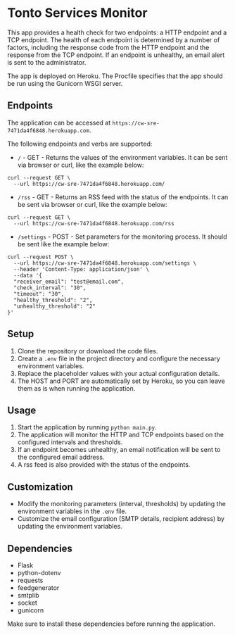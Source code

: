 # Tonto Services Monitor

This app provides a health check for two endpoints: a HTTP endpoint and a TCP endpoint. The health of each endpoint is determined by a number of factors, including the response code from the HTTP endpoint and the response from the TCP endpoint. If an endpoint is unhealthy, an email alert is sent to the administrator.

The app is deployed on Heroku. The Procfile specifies that the app should be run using the Gunicorn WSGI server.

## Endpoints

The application can be accessed at `https://cw-sre-7471da4f6848.herokuapp.com`.

The following endpoints and verbs are supported:

- `/` - GET - Returns the values of the environment variables. It can be sent via browser or curl, like the example below:

```
curl --request GET \
  --url https://cw-sre-7471da4f6848.herokuapp.com/
```


- `/rss` - GET - Returns an RSS feed with the status of the endpoints. It can be sent via browser or curl, like the example below:

```
curl --request GET \
  --url https://cw-sre-7471da4f6848.herokuapp.com/rss
```

- `/settings` - POST - Set parameters for the monitoring process. It should be sent like the example below:

```
curl --request POST \
  --url https://cw-sre-7471da4f6848.herokuapp.com/settings \
  --header 'Content-Type: application/json' \
  --data '{
  "receiver_email": "test@email.com",
  "check_interval": "30",
  "timeout": "30",
  "healthy_threshold": "2",
  "unhealthy_threshold": "2"
}'
```

## Setup

1. Clone the repository or download the code files.
2. Create a `.env` file in the project directory and configure the necessary environment variables.
3. Replace the placeholder values with your actual configuration details.
4. The HOST and PORT are automatically set by Heroku, so you can leave them as is when running the application.

## Usage

1. Start the application by running `python main.py`.
2. The application will monitor the HTTP and TCP endpoints based on the configured intervals and thresholds.
3. If an endpoint becomes unhealthy, an email notification will be sent to the configured email address.
4. A rss feed is also provided with the status of the endpoints.

## Customization

- Modify the monitoring parameters (interval, thresholds) by updating the environment variables in the `.env` file.
- Customize the email configuration (SMTP details, recipient address) by updating the environment variables.

## Dependencies

- Flask
- python-dotenv
- requests
- feedgenerator
- smtplib
- socket
- gunicorn

Make sure to install these dependencies before running the application.